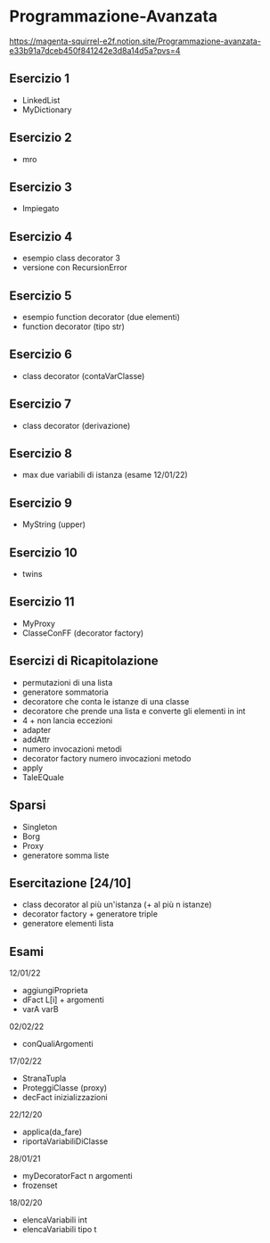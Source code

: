# Programmazione-Avanzata
https://magenta-squirrel-e2f.notion.site/Programmazione-avanzata-e33b91a7dceb450f841242e3d8a14d5a?pvs=4

## Esercizio 1
- LinkedList
- MyDictionary

## Esercizio 2
- mro

## Esercizio 3
- Impiegato

## Esercizio 4
- esempio class decorator 3
- versione con RecursionError

## Esercizio 5
- esempio function decorator (due elementi)
- function decorator (tipo str)

## Esercizio 6
- class decorator (contaVarClasse)

## Esercizio 7
- class decorator (derivazione)

## Esercizio 8 
- max due variabili di istanza (esame 12/01/22)

## Esercizio 9
- MyString (upper)

## Esercizio 10 
- twins

## Esercizio 11
- MyProxy
- ClasseConFF (decorator factory)

## Esercizi di Ricapitolazione
- permutazioni di una lista
- generatore sommatoria
- decoratore che conta le istanze di una classe
- decoratore che prende una lista e converte gli elementi in int
- 4 + non lancia eccezioni
- adapter
- addAttr
- numero invocazioni metodi
- decorator factory numero invocazioni metodo
- apply
- TaleEQuale

## Sparsi
- Singleton
- Borg
- Proxy
- generatore somma liste

## Esercitazione [24/10]
- class decorator al più un'istanza (+ al più n istanze)
- decorator factory + generatore triple
- generatore elementi lista

## Esami
12/01/22
- aggiungiProprieta
- dFact L[i] + argomenti
- varA varB

02/02/22
- conQualiArgomenti

17/02/22
- StranaTupla
- ProteggiClasse (proxy)
- decFact inizializzazioni

22/12/20
- applica(da_fare)
- riportaVariabiliDiClasse

28/01/21
- myDecoratorFact n argomenti
- frozenset

18/02/20
- elencaVariabili int
- elencaVariabili tipo t
